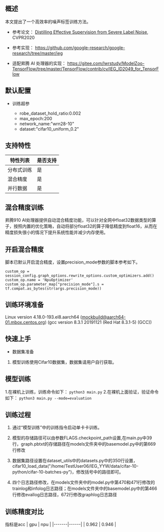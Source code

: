 <h2 id="概述.md">概述</h2>

本文提出了一个高效率的噪声标签训练方法。


- 参考论文：
[Distilling Effective Supervision from Severe Label Noise](https://arxiv.org/pdf/1910.00701.pdf),
    CVPR2020
- 参考实现：
https://github.com/google-research/google-research/tree/master/ieg

- 适配昇腾 AI 处理器的实现：
https://gitee.com/lwrstudy/ModelZoo-TensorFlow/tree/master/TensorFlow/contrib/cv/IEG_ID2049_for_TensorFlow
        


## 默认配置<a name="section91661242121611"></a>

- 训练超参

  - robe_dataset_hold_ratio:0.002
  - max_epoch:200
  - network_name:"wrn28-10"
  - dataset:"cifar10_uniform_0.2"


## 支持特性<a name="section1899153513554"></a>

| 特性列表  | 是否支持 |
|-------|------|
| 分布式训练 | 是    |
| 混合精度  | 是    |
| 并行数据  | 是    |

## 混合精度训练<a name="section168064817164"></a>

昇腾910 AI处理器提供自动混合精度功能，可以针对全网中float32数据类型的算子，按照内置的优化策略，自动将部分float32的算子降低精度到float16，从而在精度损失很小的情况下提升系统性能并减少内存使用。

## 开启混合精度<a name="section20779114113713"></a>

脚本已默认开启混合精度，设置precision_mode参数的脚本参考如下。

  ```
  custom_op = session_config.graph_options.rewrite_options.custom_optimizers.add()
  custom_op.name = 'NpuOptimizer'
  custom_op.parameter_map["precision_mode"].s = tf.compat.as_bytes(str(args.precision_mode))
  ```

<h2 id="训练环境准备.md">训练环境准备</h2>

Linux version 4.18.0-193.el8.aarch64 (mockbuild@aarch64-01.mbox.centos.org) (gcc version 8.3.1 20191121 (Red Hat 8.3.1-5) (GCC))

<h2 id="快速上手.md">快速上手</h2>

- 数据集准备
1. 模型训练使用Cifar10数据集，数据集请用户自行获取。

## 模型训练<a name="section715881518135"></a>
  1.在裸机上训练，训练命令如下：
     ```
	 python3 main.py
     ```
2.在裸机上面验证，验证命令如下：
	```
	 python3 main.py --mode=evaluation
     ```
     
## 训练过程<a name="section1589455252218"></a>

1.  通过“模型训练”中的训练指令启动单卡卡训练。

2.  模型的存储路径可以由参数FLAGS.checkpoint_path设置,在main.py中39行，graph.pbtxt的存储路径在models文件夹中的basemodel.py中的第669行修改

3.  数据集路径设置在dataset_utils中的datasets.py中的350行设置，cifar10_load_data("/home/TestUser06/IEG_YYW/data/cifar-10-python/cifar-10-batches-py")，修改括号中的路径即可。
4.  四个日志路径修改，在models文件夹中的model.py中第470和471行修改的trainlog和infolog日志路径；在models文件夹中的basemodel.py中的第466行修改evallog日志路径，672行修改graphlog日志路径

## 训练精度对比
指标是acc
| gpu  | npu |
|-------|------|
|  0.962 |  0.946  |
